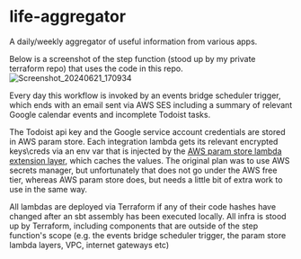 # life-aggregator
A daily/weekly aggregator of useful information from various apps.

Below is a screenshot of the step function (stood up by my private terraform repo) that uses the code in this repo.
![Screenshot_20240621_170934](https://github.com/CSGrimey/life-aggregator/assets/2895932/a8d69e59-431b-4c52-9b20-c3517ae66f16)

Every day this workflow is invoked by an events bridge scheduler trigger, which ends with an email sent via AWS SES including a summary of relevant Google calendar events and incomplete Todoist tasks.

The Todoist api key and the Google service account credentials are stored in AWS param store.
Each integration lambda gets its relevant encrypted keys\creds via an env var that is injected by the [AWS param store lambda extension layer](https://docs.aws.amazon.com/systems-manager/latest/userguide/ps-integration-lambda-extensions.html), which caches the values.
The original plan was to use AWS secrets manager, but unfortunately that does not go under the AWS free tier, whereas AWS param store does, but needs a little bit of extra work to use in the same way.

All lambdas are deployed via Terraform if any of their code hashes have changed after an sbt assembly has been executed locally.
All infra is stood up by Terraform, including components that are outside of the step function's scope (e.g. the events bridge scheduler trigger, the param store lambda layers, VPC, internet gateways etc)
